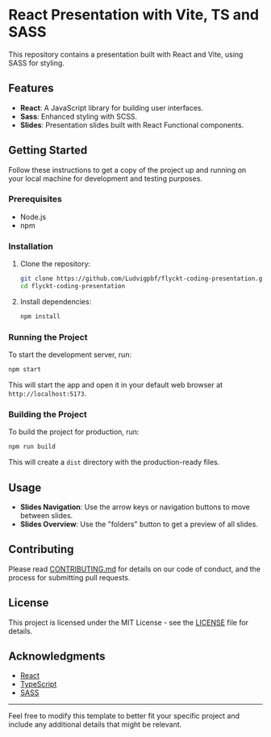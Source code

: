 # React Presentation with Vite, TS and SASS

This repository contains a presentation built with React and Vite, using SASS for styling.

## Features

- **React**: A JavaScript library for building user interfaces.
- **Sass**: Enhanced styling with SCSS.
- **Slides**: Presentation slides built with React Functional components.

## Getting Started

Follow these instructions to get a copy of the project up and running on your local machine for development and testing purposes.

### Prerequisites

- Node.js
- npm 

### Installation

1. Clone the repository:
   ```sh
   git clone https://github.com/Ludvigpbf/flyckt-coding-presentation.git
   cd flyckt-coding-presentation
   ```

2. Install dependencies:
   ```sh
   npm install
   ```

### Running the Project

To start the development server, run:
```sh
npm start
```

This will start the app and open it in your default web browser at `http://localhost:5173`.

### Building the Project

To build the project for production, run:
```sh
npm run build
```

This will create a `dist` directory with the production-ready files.

## Usage

- **Slides Navigation**: Use the arrow keys or navigation buttons to move between slides.
- **Slides Overview**: Use the "folders" button to get a preview of all slides.

## Contributing

Please read [CONTRIBUTING.md](CONTRIBUTING.md) for details on our code of conduct, and the process for submitting pull requests.

## License

This project is licensed under the MIT License - see the [LICENSE](LICENSE) file for details.

## Acknowledgments

- [React](https://reactjs.org/)
- [TypeScript](https://www.typescriptlang.org/)
- [SASS](https://sass-lang.com/)

---

Feel free to modify this template to better fit your specific project and include any additional details that might be relevant.
